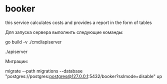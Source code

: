 # booker
this service calculates costs and provides a report in the form of tables



Для запуска сервера выполнить следующие команды:

go build -v ./cmd/apiserver

./apiserver

Миграции:

migrate --path migrations --database "postgres://postgres:postgres@127.0.0.1:5432/booker?sslmode=disable" up

